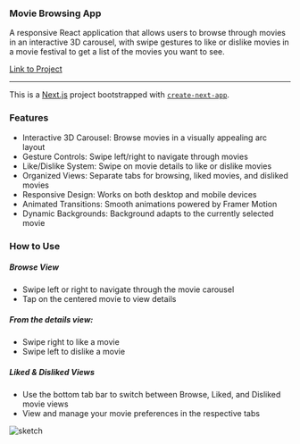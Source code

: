 ### Movie Browsing App
 A responsive React application that allows users to browse through movies in an interactive 3D carousel, with swipe gestures to like or dislike movies in a movie festival to get a list of the movies you want to see.

 [Link to Project](https://film-nav.netlify.app/)

-----

 This is a [Next.js](https://nextjs.org) project bootstrapped with [`create-next-app`](https://github.com/vercel/next.js/tree/canary/packages/create-next-app).

### Features
- Interactive 3D Carousel: Browse movies in a visually appealing arc layout
- Gesture Controls: Swipe left/right to navigate through movies
- Like/Dislike System: Swipe on movie details to like or dislike movies
- Organized Views: Separate tabs for browsing, liked movies, and disliked movies
- Responsive Design: Works on both desktop and mobile devices
- Animated Transitions: Smooth animations powered by Framer Motion
- Dynamic Backgrounds: Background adapts to the currently selected movie


### How to Use
##### Browse View

- Swipe left or right to navigate through the movie carousel
- Tap on the centered movie to view details

##### From the details view:

- Swipe right to like a movie
- Swipe left to dislike a movie

##### Liked & Disliked Views

- Use the bottom tab bar to switch between Browse, Liked, and Disliked movie views
- View and manage your movie preferences in the respective tabs

![sketch](/public/IMG-4319.HEIC)